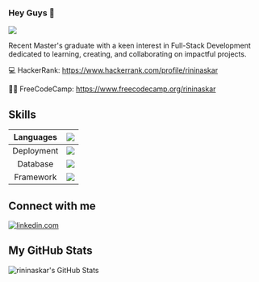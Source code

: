 ### Hey Guys 👋 
![](https://komarev.com/ghpvc/?username=rininaskar&color=blue)

Recent Master's graduate with a keen interest in Full-Stack Development dedicated to learning, creating, and collaborating on impactful projects.

💻 HackerRank: https://www.hackerrank.com/profile/rininaskar

👨‍💻 FreeCodeCamp: https://www.freecodecamp.org/rininaskar

## Skills

| Languages  | [![](https://skillicons.dev/icons?i=py,java,js,c)](https://skillicons.dev) |
| :-------------: | :-------------: |
| Deployment | [![](https://skillicons.dev/icons?i=github,aws)](https://skillicons.dev) |
| Database | [![](https://skillicons.dev/icons?i=mysql,mongodb)](https://skillicons.dev) |
| Framework | [![](https://skillicons.dev/icons?i=springflask,react)](https://go-skill-icons.vercel.app) |

## Connect with me 

[![linkedin.com](https://img.shields.io/badge/LinkedIn-0077B5?style=for-the-badge&logo=linkedin&logoColor=white)](https://www.linkedin.com/in/rininaskar/)

## My GitHub Stats

![rininaskar's GitHub Stats](https://github-readme-stats.vercel.app/api?username=rininaskar&show_icons=true&hide_border=false&title_color=ff652f&icon_color=FFE400&bg_color=09131B&text_color=ffffff&border_color=0c1a25)
